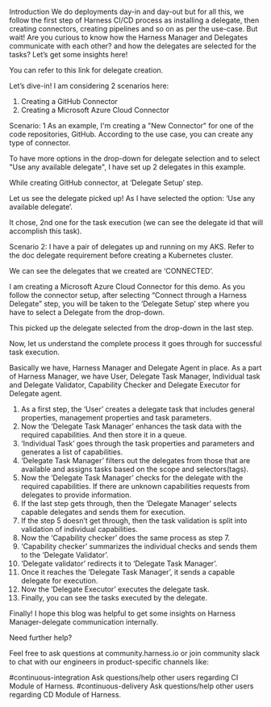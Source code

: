 ﻿Introduction
We do deployments day-in and day-out but for all this, we follow the first step of Harness CI/CD process as installing a delegate, then creating connectors, creating pipelines and so on as per the use-case. But wait! Are you curious to know how the Harness Manager and Delegates communicate with each other? and how the delegates are selected for the tasks? Let’s get some insights here!


You can refer to this link for delegate creation.


Let’s dive-in!
I am considering 2 scenarios here:
1. Creating a GitHub Connector
2. Creating a Microsoft Azure Cloud Connector

Scenario: 1
As an example, I'm creating a "New Connector" for one of the code repositories, GitHub. According to the use case, you can create any type of connector.


To have more options in the drop-down for delegate selection and to select "Use any available delegate", I have set up 2 delegates in this example.
  

















While creating GitHub connector, at ‘Delegate Setup’ step.
  



Let us see the delegate picked up! As I have selected the option: ‘Use any available delegate’.
  



It chose, 2nd one for the task execution (we can see the delegate id that will accomplish this task). 








Scenario 2:
I have a pair of delegates up and running on my AKS. Refer to the doc delegate requirement before creating a Kubernetes cluster.


  



We can see the delegates that we created are ‘CONNECTED’.
  





I am creating a Microsoft Azure Cloud Connector for this demo. As you follow the connector setup, after selecting “Connect through a Harness Delegate” step, you will be taken to the ‘Delegate Setup’ step where you have to select a Delegate from the drop-down.
  





  

This picked up the delegate selected from the drop-down in the last step.


Now, let us understand the complete process it goes through for successful task execution.


Basically we have, Harness Manager and Delegate Agent in place. As a part of Harness Manager, we have User, Delegate Task Manager, Individual task and Delegate Validator, Capability Checker and Delegate Executor for Delegate agent.


   1. As a first step, the ‘User’ creates a delegate task that includes general properties, management properties and task parameters.
   2. Now the ‘Delegate Task Manager’ enhances the task data with the required capabilities. And then store it in a queue.
   3. ‘Individual Task’ goes through the task properties and parameters and generates a list of capabilities.
   4. ‘Delegate Task Manager’ filters out the delegates from those that are available and assigns tasks based on the scope and selectors(tags).
   5. Now the ‘Delegate Task Manager’ checks for the delegate with the required capabilities. If there are unknown capabilities requests from delegates to provide information.
   6. If the last step gets through, then the ‘Delegate Manager’ selects capable delegates and sends them for execution.
   7. If the step 5 doesn’t get through, then the task validation is split into validation of individual capabilities.
   8. Now the ‘Capability checker’ does the same process as step 7.
   9. ‘Capability checker’ summarizes the individual checks and sends them to the ‘Delegate Validator’.
   10. ‘Delegate validator’ redirects it to ‘Delegate Task Manager’.
   11. Once it reaches the ‘Delegate Task Manager’, it sends a capable delegate for execution.
   12. Now the ‘Delegate Executor’ executes the delegate task.
   13. Finally, you can see the tasks executed by the delegate. 


Finally!
I hope this blog was helpful to get some insights on Harness Manager-delegate communication internally. 


Need further help?


Feel free to ask questions at community.harness.io or join community slack to chat with our engineers in product-specific channels like:


#continuous-integration Ask questions/help other users regarding CI Module of Harness.
#continuous-delivery  Ask questions/help other users regarding CD Module of Harness.